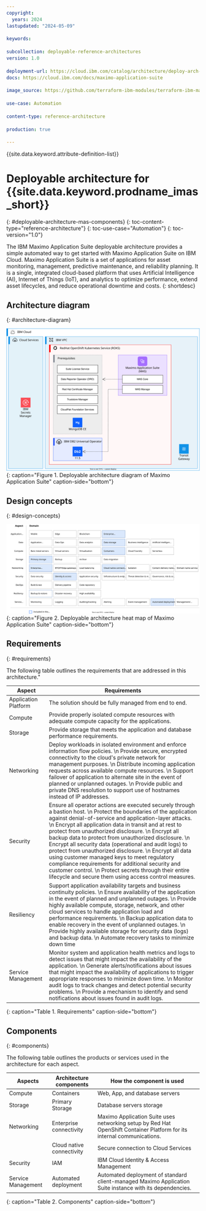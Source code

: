 ```yaml
---
copyright:
  years: 2024
lastupdated: "2024-05-09"

keywords:

subcollection: deployable-reference-architectures
version: 1.0

deployment-url: https://cloud.ibm.com/catalog/architecture/deploy-arch-ibm-mas-fc308868-e530-4605-884e-e1b3f50b3b66-global?catalog_query=aHR0cHM6Ly9jbG91ZC5pYm0uY29tL2NhdGFsb2c%2Fc2VhcmNoPW1heGltbyNzZWFyY2hfcmVzdWx0cw%3D%3D
docs: https://cloud.ibm.com/docs/maximo-application-suite

image_source: https://github.com/terraform-ibm-modules/terraform-ibm-mas/blob/main/reference-architectures/mas_deployable_architecture.svg

use-case: Automation

content-type: reference-architecture

production: true

---
```


{{site.data.keyword.attribute-definition-list}}

# Deployable architecture for {{site.data.keyword.prodname_imas_short}}
{: #deployable-architecture-mas-components}
{: toc-content-type="reference-architecture"}
{: toc-use-case="Automation"}
{: toc-version="1.0"}

The IBM Maximo Application Suite deployable architecture provides a simple automated way to get started with Maximo Application Suite on IBM Cloud. Maximo Application Suite is a set of applications for asset monitoring, management, predictive maintenance, and reliability planning. It is a single, integrated cloud-based platform that uses Artificial Intelligence (AI), Internet of Things (IoT), and analytics to optimize performance, extend asset lifecycles, and reduce operational downtime and costs.
{: shortdesc}

## Architecture diagram
{: #architecture-diagram}

![Deployable architecture diagram of Maximo Application Suite](mas_deployable_architecture.svg "Deployable architecture diagram of Maximo Application Suite"){: caption="Figure 1. Deployable architecture diagram of Maximo Application Suite" caption-side="bottom"}

## Design concepts
{: #design-concepts}

![Deployable architecture heat map of Maximo Application Suite](heat-map-mas.svg "Deployable architecture heat map of Maximo Application Suite"){: caption="Figure 2. Deployable architecture heat map of Maximo Application Suite" caption-side="bottom"}

## Requirements
{: #requirements}

The following table outlines the requirements that are addressed in this architecture."

| Aspect | Requirements |
| -------------- | -------------- |
| Application Platform | The solution should be fully managed from end to end. |
| Compute            | Provide properly isolated compute resources with adequate compute capacity for the applications. |
| Storage            | Provide storage that meets the application and database performance requirements. |
| Networking         | Deploy workloads in isolated environment and enforce information flow policies.  \n Provide secure, encrypted connectivity to the cloud's private network for management purposes.  \n Distribute incoming application requests across available compute resources.  \n Support failover of application to alternate site in the event of planned or unplanned outages.  \n Provide public and private DNS resolution to support use of hostnames instead of IP addresses. |
| Security           | Ensure all operator actions are executed securely through a bastion host.  \n Protect the boundaries of the application against denial-of-service and application-layer attacks.  \n Encrypt all application data in transit and at rest to protect from unauthorized disclosure.  \n Encrypt all backup data to protect from unauthorized disclosure.  \n Encrypt all security data (operational and audit logs) to protect from unauthorized disclosure.  \n Encrypt all data using customer managed keys to meet regulatory compliance requirements for additional security and customer control.  \n Protect secrets through their entire lifecycle and secure them using access control measures. |
| Resiliency         | Support application availability targets and business continuity policies.  \n Ensure availability of the application in the event of planned and unplanned outages.  \n Provide highly available compute, storage, network, and other cloud services to handle application load and performance requirements.  \n Backup application data to enable recovery in the event of unplanned outages.  \n Provide highly available storage for security data (logs) and backup data.  \n Automate recovery tasks to minimize down time |
| Service Management | Monitor system and application health metrics and logs to detect issues that might impact the availability of the application.  \n Generate alerts/notifications about issues that might impact the availability of applications to trigger appropriate responses to minimize down time.  \n Monitor audit logs to track changes and detect potential security problems.  \n Provide a mechanism to identify and send notifications about issues found in audit logs. |
{: caption="Table 1. Requirements" caption-side="bottom"}

## Components
{: #components}

The following table outlines the products or services used in the architecture for each aspect.

| Aspects | Architecture components | How the component is used |
| -------------- | -------------- | -------------- |
| Compute | Containers | Web, App, and database servers |
| Storage | Primary Storage | Database servers storage |
| Networking | Enterprise connectivity | Maximo Application Suite uses networking setup by Red Hat OpenShift Container Platform for its internal communications. |
|  | Cloud native connectivity | Secure connection to Cloud Services |
| Security | IAM | IBM Cloud Identity & Access Management |
| Service Management | Automated deployment | Automated deployment of standard client-managed Maximo Application Suite instance with its dependencies. |
{: caption="Table 2. Components" caption-side="bottom"}
